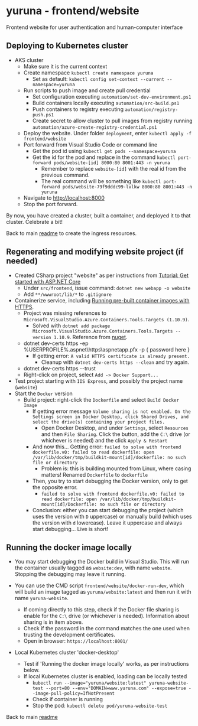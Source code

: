 # yuruna - frontend/website

Frontend website for user authentication and human-computer interface

## Deploying to Kubernetes cluster

- AKS cluster
  - Make sure it is the current context
  - Create namespace `kubectl create namespace yuruna`
    - Set as default: `kubectl config set-context --current --namespace=yuruna`
  - Run scripts to push image and create pull credential
    - Set configuration executing `automation/set-dev-environment.ps1`
    - Build containers locally executing `automation/src-build.ps1`
    - Push containers to registry executing `automation/registry-push.ps1`
    - Create secret to allow cluster to pull images from registry running `automation/azure-create-registry-credential.ps1`
  - Deploy the website. Under folder `deployment`, enter `kubectl apply -f frontend/website`
  - Port forward from Visual Studio Code or command line
    - Get the pod id using `kubectl get pods --namespace=yuruna`
    - Get the id for the pod and replace in the command `kubectl port-forward pods/website-[id] 8000:80 8001:443 -n yuruna`
      - Remember to replace `website-[id]` with the real id from the previous command.
      - The real command will be something like `kubectl port-forward pods/website-79f9dddc99-lvlkw 8000:80 8001:443 -n yuruna`
  - Navigate to <http://localhost:8000>
  - Stop the port forward.

By now, you have created a cluster, built a container, and deployed it to that cluster. Celebrate a bit!

Back to main [readme](../../../README.md) to create the ingress resources.

## Regenerating and modifying website project (if needed)

- Created CSharp project "website" as per instructions from [Tutorial: Get started with ASP.NET Core](https://docs.microsoft.com/en-us/aspnet/core/getting-started/?view=aspnetcore-5.0)
  - Under `src/frontend`, issue command: `dotnet new webapp -o website`
  - Add `**/wwwroot/lib/*` to `.gitignore`
- Containerize service, including [Running pre-built container images with HTTPS](https://docs.microsoft.com/en-us/aspnet/core/security/docker-https?view=aspnetcore-5.0).
  - Project was missing references to `Microsoft.VisualStudio.Azure.Containers.Tools.Targets (1.10.9)`.
    - Solved with `dotnet add package Microsoft.VisualStudio.Azure.Containers.Tools.Targets --version 1.10.9`. Reference from [nuget](https://www.nuget.org/packages/Microsoft.VisualStudio.Azure.Containers.Tools.Targets/).
  - dotnet dev-certs https -ep %USERPROFILE%\.aspnet\https\aspnetapp.pfx -p { password here }
    - If getting error: `A valid HTTPS certificate is already present.`
      - Cleanup with `dotnet dev-certs https --clean` and try again.
  - dotnet dev-certs https --trust
  - Right-click on project, select `Add -> Docker Support...`
- Test project starting with `IIS Express`, and possibly the project name (`website`)
- Start the `Docker` version
  - Build project: right-click the `Dockerfile` and select `Build Docker Image`
    - If getting error message `Volume sharing is not enabled. On the Settings screen in Docker Desktop, click Shared Drives, and select the drive(s) containing your project files.`
      - Open Docker Desktop, and under `Settings`, select `Resources` and then `File Sharing`. Click the button, add the `C:\` drive (or whichever is needed) and the click `Apply & Restart`
    - And now this... Getting error: `failed to solve with frontend dockerfile.v0: failed to read dockerfile: open /var/lib/docker/tmp/buildkit-mount[id]/dockerfile: no such file or directory`
      - Problem is: this is building mounted from Linux, where casing matters! Renamed `Dockerfile` to `dockerfile`
    - Then, you try to start debugging the Docker version, only to get the opposite error.
      - `failed to solve with frontend dockerfile.v0: failed to read dockerfile: open /var/lib/docker/tmp/buildkit-mount[id]/Dockerfile: no such file or directory`
    - Conclusion: either you can start debugging the project (which uses the version with `D` uppercase) or manually build (which uses the version with `d` lowercase). Leave it uppercase and always start debugging... Live is short!

## Running the docker image locally

- You may start debugging the Docker build in Visual Studio. This will run the container usually tagged as `website:dev`, with name `website`. Stopping the debugging may leave it running.
- You can use the CMD script `frontend/website/docker-run-dev`, which will build an image tagged as `yuruna/website:latest` and then run it with name `yuruna-website`.
  - If coming directly to this step, check if the Docker file sharing is enable for the `C:\` drive (or whichever is needed). Information about sharing is in item above.
  - Check if the password in the command matches the one used when trusting the development certificates.
  - Open in browser: `https://localhost:8001/`

- Local Kubernetes cluster 'docker-desktop'
  - Test if 'Running the docker image locally' works, as per instructions below.
  - If local Kubernetes cluster is enabled, loading can be locally tested
    - `kubectl run --image="yuruna/website:latest" yuruna-website-test --port=80 --env="DOMAIN=www.yuruna.com" --expose=true --image-pull-policy=IfNotPresent`
    - Check if container is running
    - Stop the pod: `kubectl delete pod/yuruna-website-test`

Back to main [readme](../../../README.md)
